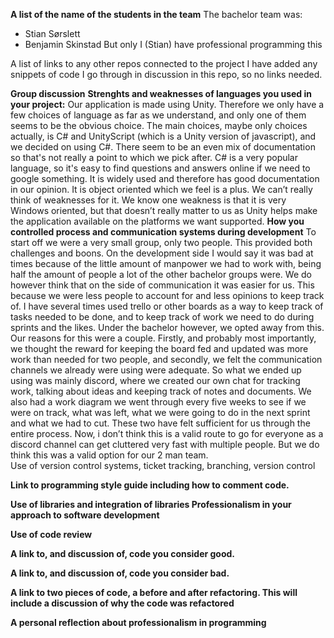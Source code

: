 **A list of the name of the students in the team**
The bachelor team was:
- Stian Sørslett
- Benjamin Skinstad
But only I (Stian) have professional programming this 

A list of links to any other repos connected to the project
I have added any snippets of code I go through in discussion in this repo, so no links needed.

**Group discussion**
**Strenghts and weaknesses of languages you used in your project:**
Our application is made using Unity. Therefore we only have a few choices of language as far as we understand, and only one of them seems to be the obvious choice. The main choices, maybe only choices actually, is C# and UnityScript (which is a Unity version of javascript), and we decided on using C#. There seem to be an even mix of documentation so that's not really a point to which we pick after. C# is a very popular language, so it's easy to find questions and answers online if we need to google something. It is widely used and therefore has good documentation in our opinion. It is object oriented which we feel is a plus. We can’t really think of weaknesses for it. We know one weakness is that it is very Windows oriented, but that doesn’t really matter to us as Unity helps make the application available on the platforms we want supported. 
**How you controlled process and communication systems during development**
To start off we were a very small group, only two people. This provided both challenges and boons. On the development side I would say it was bad at times because of the little amount of manpower we had to work with, being half the amount of people a lot of the other bachelor groups were. We do however think that on the side of communication it was easier for us. This because we were less people to account for and less opinions to keep track of. I have several times used trello or other boards as a way to keep track of tasks needed to be done, and to keep track of work we need to do during sprints and the likes. Under the bachelor however, we opted away from this. Our reasons for this were a couple. Firstly, and probably most importantly, we thought the reward for keeping the board fed and updated was more work than needed for two people, and secondly, we felt the communication channels we already were using were adequate. 
So what we ended up using was mainly discord, where we created our own chat for tracking work, talking about ideas and keeping track of notes and documents. We also had a work diagram we went through every five weeks to see if we were on track, what was left, what we were going to do in the next sprint and what we had to cut. These two have felt sufficient for us through the entire process. Now, i don’t think this is a valid route to go for everyone as a discord channel can get cluttered very fast with multiple people. But we do think this was a valid option for our 2 man team.   
Use of version control systems, ticket tracking, branching, version control

**Link to programming style guide including how to comment code.**

**Use of libraries and integration of libraries Professionalism in your approach to software development**

**Use of code review**

**A link to, and discussion of, code you consider good.**

**A link to, and discussion of, code you consider bad.**

**A link to two pieces of code, a before and after refactoring. This will include a discussion of why the code was refactored**

**A personal reflection about professionalism in programming**
